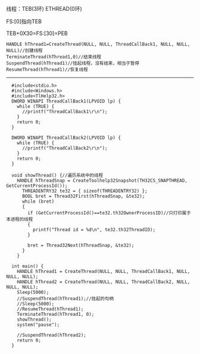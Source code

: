 线程：TEB(3环) ETHREAD(0环)

FS:[0]指向TEB

TEB+0X30=FS:[30]=PEB

    HANDLE hThread1=CreateThread(NULL, NULL, ThreadCallBack1, NULL, NULL, NULL)//创建线程
    TerminateThread(hThread1,0)//结束线程
    SuspendThread(hThread1)//挂起线程，没有结束，相当于暂停
    ResumeThread(hThread1)//恢复线程
    
---    
      #include<stdio.h>
      #include<Windows.h>
      #include<TlHelp32.h>
      DWORD WINAPI ThreadCallBack1(LPVOID lp) {
        while (TRUE) {
          //printf("ThreadCallBack1\r\n");
        }
        return 0;
      }

      DWORD WINAPI ThreadCallBack2(LPVOID lp) {
        while (TRUE) {
          //printf("ThreadCallBack2\r\n");
        }
        return 0;
      }

      void showThread() {//遍历系统中的线程
        HANDLE hThreadSnap = CreateToolhelp32Snapshot(TH32CS_SNAPTHREAD, GetCurrentProcessId());
          THREADENTRY32 te32 = { sizeof(THREADENTRY32) };
          BOOL bret = Thread32First(hThreadSnap, &te32);
          while (bret)
          {
            if (GetCurrentProcessId()==te32.th32OwnerProcessID)//只打印属于本进程的线程
            {
              printf("Thread id = %d\n", te32.th32ThreadID);
            }

            bret = Thread32Next(hThreadSnap, &te32);
          }
        }

      int main() {
        HANDLE hThread1 = CreateThread(NULL, NULL, ThreadCallBack1, NULL, NULL, NULL);
        HANDLE hThread2 = CreateThread(NULL, NULL, ThreadCallBack2, NULL, NULL, NULL);
        Sleep(5000);
        //SuspendThread(hThread1);//挂起的句柄
        //Sleep(5000);
        //ResumeThread(hThread1);
        TerminateThread(hThread1, 0);
        showThread();
        system("pause");

        //SuspendThread(hThread2);
        return 0;
      }

